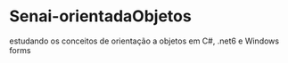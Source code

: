 # Senai-orientadaObjetos
estudando os conceitos de orientação a objetos em C#, .net6 e Windows forms
